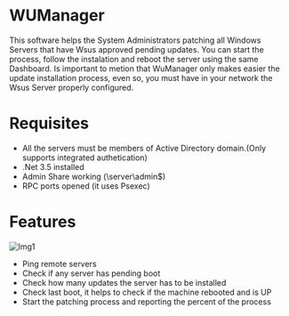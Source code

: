 # WUManager

This software helps the System Administrators patching all Windows Servers that have Wsus approved pending
updates.
You can start the process, follow the instalation and reboot the server using the same Dashboard.
Is important to metion that WuManager only makes easier the update installation process, even so, you must
have in your network the Wsus Server properly configured.

# Requisites

- All the servers must be members of Active Directory domain.(Only supports integrated authetication)
- .Net 3.5 installed
- Admin Share working (\\server\admin$)
- RPC ports opened (it uses Psexec)

# Features

![Img1](https://github.com/fzavalloni/WUManager/tree/master/img/wumanager1.png)

- Ping remote servers
- Check if any server has pending boot
- Check how many updates the server has to be installed
- Check last boot, it helps to check if the machine rebooted and is UP
- Start the patching process and reporting the percent of the process





